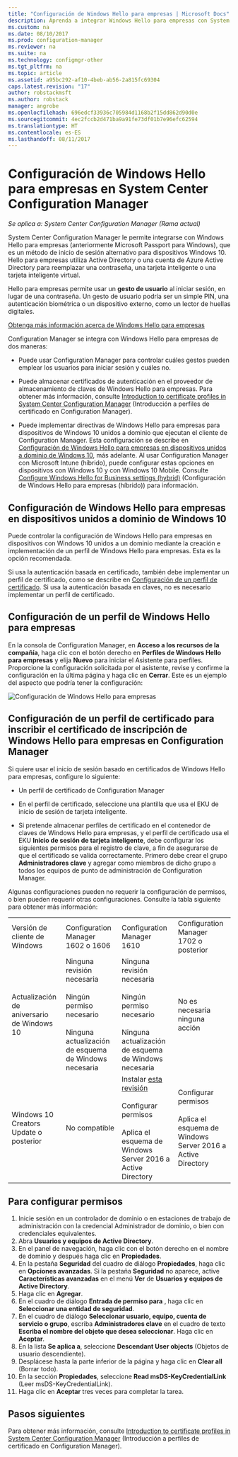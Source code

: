 ```yaml
---
title: "Configuración de Windows Hello para empresas | Microsoft Docs"
description: Aprenda a integrar Windows Hello para empresas con System Center Configuration Manager.
ms.custom: na
ms.date: 08/10/2017
ms.prod: configuration-manager
ms.reviewer: na
ms.suite: na
ms.technology: configmgr-other
ms.tgt_pltfrm: na
ms.topic: article
ms.assetid: a95bc292-af10-4beb-ab56-2a815fc69304
caps.latest.revision: "17"
author: robstackmsft
ms.author: robstack
manager: angrobe
ms.openlocfilehash: 696edcf33936c705984d1168b2f15dd862d90d0e
ms.sourcegitcommit: 4ec2fccb2d471ba9a91fe73df01b7e96efc62594
ms.translationtype: HT
ms.contentlocale: es-ES
ms.lasthandoff: 08/11/2017
---
```

# <a name="windows-hello-for-business-settings-in-system-center-configuration-manager"></a>Configuración de Windows Hello para empresas en System Center Configuration Manager

*Se aplica a: System Center Configuration Manager (Rama actual)*

System Center Configuration Manager le permite integrarse con Windows Hello para empresas (anteriormente Microsoft Passport para Windows), que es un método de inicio de sesión alternativo para dispositivos Windows 10. Hello para empresas utiliza Active Directory o una cuenta de Azure Active Directory para reemplazar una contraseña, una tarjeta inteligente o una tarjeta inteligente virtual.  

Hello para empresas permite usar un **gesto de usuario** al iniciar sesión, en lugar de una contraseña. Un gesto de usuario podría ser un simple PIN, una autenticación biométrica o un dispositivo externo, como un lector de huellas digitales.

[Obtenga más información acerca de Windows Hello para empresas](https://docs.microsoft.com/windows/access-protection/hello-for-business/hello-identity-verification)

 Configuration Manager se integra con Windows Hello para empresas de dos maneras:  

-   Puede usar Configuration Manager para controlar cuáles gestos pueden emplear los usuarios para iniciar sesión y cuáles no.  

-   Puede almacenar certificados de autenticación en el proveedor de almacenamiento de claves de Windows Hello para empresas. Para obtener más información, consulte [Introduction to certificate profiles in System Center Configuration Manager](introduction-to-certificate-profiles.md) (Introducción a perfiles de certificado en Configuration Manager).  

- Puede implementar directivas de Windows Hello para empresas para dispositivos de Windows 10 unidos a dominio que ejecutan el cliente de Configuration Manager. Esta configuración se describe en [Configuración de Windows Hello para empresas en dispositivos unidos a dominio de Windows 10](#configure-windows-hello-for-business-on-domain-joined-windows-10-devices), más adelante. Al usar Configuration Manager con Microsoft Intune (híbrido), puede configurar estas opciones en dispositivos con Windows 10 y con Windows 10 Mobile. Consulte [Configure Windows Hello for Business settings (hybrid)](../../mdm/deploy-use/windows-hello-for-business-settings.md) (Configuración de Windows Hello para empresas (híbrido)) para información.

## <a name="configure-windows-hello-for-business-on-domain-joined-windows-10-devices"></a>Configuración de Windows Hello para empresas en dispositivos unidos a dominio de Windows 10
Puede controlar la configuración de Windows Hello para empresas en dispositivos con Windows 10 unidos a un dominio mediante la creación e implementación de un perfil de Windows Hello para empresas. Esta es la opción recomendada.


Si usa la autenticación basada en certificado, también debe implementar un perfil de certificado, como se describe en [Configuración de un perfil de certificado](#configure-a-certificate-profile). Si usa la autenticación basada en claves, no es necesario implementar un perfil de certificado.

## <a name="configure-a-windows-hello-for-business-profile"></a>Configuración de un perfil de Windows Hello para empresas  

En la consola de Configuration Manager, en **Acceso a los recursos de la compañía**, haga clic con el botón derecho en **Perfiles de Windows Hello para empresas** y elija **Nuevo** para iniciar el Asistente para perfiles. Proporcione la configuración solicitada por el asistente, revise y confirme la configuración en la última página y haga clic en **Cerrar**. Este es un ejemplo del aspecto que podría tener la configuración:  

![Configuración de Windows Hello para empresas](../media/Hello-for-Business-settings.png)

## <a name="configure-a-certificate-profile-to-enroll-the-windows-hello-for-business-enrollment-certificate-in-configuration-manager"></a>Configuración de un perfil de certificado para inscribir el certificado de inscripción de Windows Hello para empresas en Configuration Manager  
 Si quiere usar el inicio de sesión basado en certificados de Windows Hello para empresas, configure lo siguiente:  

-   Un perfil de certificado de Configuration Manager  

-   En el perfil de certificado, seleccione una plantilla que usa el EKU de inicio de sesión de tarjeta inteligente.  

-   Si pretende almacenar perfiles de certificado en el contenedor de claves de Windows Hello para empresas, y el perfil de certificado usa el EKU **Inicio de sesión de tarjeta inteligente**, debe configurar los siguientes permisos para el registro de clave, a fin de asegurarse de que el certificado se valida correctamente.
Primero debe crear el grupo **Administradores clave** y agregar como miembros de dicho grupo a todos los equipos de punto de administración de Configuration Manager.

Algunas configuraciones pueden no requerir la configuración de permisos, o bien pueden requerir otras configuraciones. Consulte la tabla siguiente para obtener más información:

|||||
|-|-|-|-|
|Versión de cliente de Windows|Configuration Manager 1602 o 1606|Configuration Manager 1610|Configuration Manager 1702 o posterior|
|Actualización de aniversario de Windows 10|Ninguna revisión necesaria<br><br>Ningún permiso necesario<br><br>Ninguna actualización de esquema de Windows necesaria|Ninguna revisión necesaria<br><br>Ningún permiso necesario<br><br>Ninguna actualización de esquema de Windows necesaria|No es necesaria ninguna acción|
|Windows 10 Creators Update o posterior|No compatible|Instalar [esta revisión](https://support.microsoft.com/help/4010155/update-rollup-for-system-center-configuration-manager-current-branch-v)<br><br>Configurar permisos<br><br>Aplica el esquema de Windows Server 2016 a Active Directory|Configurar permisos<br><br>Aplica el esquema de Windows Server 2016 a Active Directory|

## <a name="to-configure-permissions"></a>Para configurar permisos

1.  Inicie sesión en un controlador de dominio o en estaciones de trabajo de administración con la credencial Administrador de dominio, o bien con credenciales equivalentes.
2.  Abra **Usuarios y equipos de Active Directory**.
3.  En el panel de navegación, haga clic con el botón derecho en el nombre de dominio y después haga clic en **Propiedades**.
4.  En la pestaña **Seguridad** del cuadro de diálogo *<domain name>* **Propiedades**, haga clic en **Opciones avanzadas**. Si la pestaña **Seguridad** no aparece, active **Características avanzadas** en el menú **Ver** de **Usuarios y equipos de Active Directory**.
5.  Haga clic en **Agregar**.
6.  En el cuadro de diálogo **Entrada de permiso para** *<domain name>*, haga clic en **Seleccionar una entidad de seguridad**.
7.  En el cuadro de diálogo **Seleccionar usuario, equipo, cuenta de servicio o grupo**, escriba **Administradores clave** en el cuadro de texto **Escriba el nombre del objeto que desea seleccionar**.  Haga clic en **Aceptar**.
8.  En la lista **Se aplica a**, seleccione **Descendant User objects** (Objetos de usuario descendiente).
9.  Desplácese hasta la parte inferior de la página y haga clic en **Clear all** (Borrar todo).
10. En la sección **Propiedades**, seleccione **Read msDS-KeyCredentialLink** (Leer msDS-KeyCredentialLink).
11. Haga clic en **Aceptar** tres veces para completar la tarea.


## <a name="next-steps"></a>Pasos siguientes

Para obtener más información, consulte [Introduction to certificate profiles in System Center Configuration Manager](introduction-to-certificate-profiles.md) (Introducción a perfiles de certificado en Configuration Manager).  




